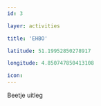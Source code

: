 ```yaml
---
id: 3

layer: activities

title: 'EHBO'

latitude: 51.19952850278917

longitude: 4.850747850413108

icon:
---
```


Beetje uitleg
